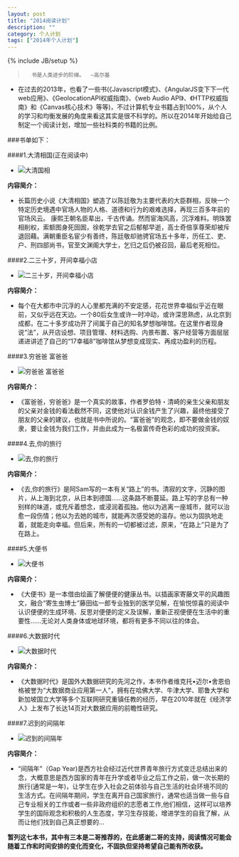 ```yaml
---
layout: post
title: "2014阅读计划"
description: ""
category: 个人计划
tags: ["2014年个人计划"]
---
```

{% include JB/setup %}


>		书是人类进步的阶梯。	—高尔基
>						
>

*   在过去的2013年，也看了一些书(《Javascript模式》、《AngularJS变下下一代web应用》、《GeolocationAPI权威指南》、《web Audio API》、《HTTP权威指南》和《Canvas核心技术》等等)，不过计算机专业书籍占到100%，从个人的学习和均衡发展的角度来看这其实是很不科学的。所以在2014年开始给自己制定一个阅读计划，增加一些社科类的书籍的比例。

###书单如下：

####1.大清相国(正在阅读中)

*   ![大清国相](http://www.sxdaily.com.cn/NMediaFile/2014/0114/SXRB201401141450000570463289453.jpg)

**内容简介：**

*   长篇历史小说《大清相国》塑造了以陈廷敬为主要代表的大臣群相，反映一个特定历史境遇中官场人物的人格、道德和行为的艰难选择，再现三百多年前的官场风云。
康熙王朝名臣辈出，千古传诵。然而宦海风高，沉浮难料。明珠罢相削权，索额图身死囹圄，徐乾学去官之后郁郁早逝，高士奇倍享尊荣却被斥退回藉。满朝重臣名宦少有善终，陈廷敬却驰骋官场五十多年，历任工、吏、户、刑四部尚书，官至文渊阁大学士，乞归之后仍被召回，最后老死相位。


####2.二三十岁，开间幸福小店

*   ![二三十岁，开间幸福小店](http://img3.douban.com/lpic/s25923243.jpg)

**内容简介：**

*   每个在大都市中沉浮的人心里都充满的不安定感，花花世界幸福似乎近在眼前，又似乎远在天边。一个80后女生或许一时冲动，或许深思熟虑，从北京到成都，在二十多岁成功开了间属于自己的知名梦想咖啡馆。在这里作者现身说“法”，从开店设想、项目管理、材料选购、内景布置、客户经营等方面层层递进讲述了自己的“17幸福8”咖啡馆从梦想变成现实、再成功盈利的历程。



####3.穷爸爸 富爸爸

*   ![穷爸爸 富爸爸](http://images.china.cn/attachement/jpg/site1000/20081219/0019b91ed92c0ab533e60e.jpg)

**内容简介：**

*   《富爸爸，穷爸爸》是一个真实的故事，作者罗伯特・清崎的亲生父亲和朋友的父亲对金钱的看法截然不同，这使他对认识金钱产生了兴趣，最终他接受了朋友的父亲的建议，也就是书中所说的。“富爸爸”的观念，即不要做金钱的奴隶，要让金钱为我们工作，并由此成为一名极富传奇色彩的成功的投资家。

####4.去,你的旅行

*   ![去,你的旅行](http://img5.douban.com/lpic/s7000219.jpg)

**内容简介：**

*   《去,你的旅行》是阿Sam写的一本有关“路上”的书。清寂的文字，沉静的图片，从上海到北京，从日本到德国……这条路不断蔓延。路上写的字总有一种别样的味道，或充斥着想念，或浸润着孤独。他以为逃离一座城市，就可以治愈一段伤情；他以为去她的城市，就能再次感受她的温存。他以为固执地走着，就能走向幸福。但后来，所有的一切都被过滤，原来，“在路上”只是为了在路上。

####5.大便书

*   ![大便书](http://img5.douban.com/lpic/s3330898.jpg)

**内容简介：**

*   《大便书》是一本借由绘画了解便便的健康丛书。以插画家寄藤文平的风趣图文，融合“寄生虫博士”藤田纮一郎专业独到的医学见解，在愉悦惊喜的阅读中认识便便的生成环境、反思对便便的定义及误解，重新正视便便在生活中的重要性……无论对人类身体或地球环境，都将有更多不同以往的体会。


####6.大数据时代

*   ![大数据时代](http://img3.douban.com/lpic/s24574862.jpg)

**内容简介：**

*   《大数据时代》是国外大数据研究的先河之作，本书作者维克托•迈尔•舍恩伯格被誉为“大数据商业应用第一人”，拥有在哈佛大学、牛津大学、耶鲁大学和新加坡国立大学等多个互联网研究重镇任教的经历，早在2010年就在《经济学人》上发布了长达14页对大数据应用的前瞻性研究。


####7.迟到的间隔年

*   ![迟到的间隔年](http://img3.douban.com/lpic/s3942275.jpg)

**内容简介：**

*   “间隔年”（Gap Year)是西方社会经过近代世界青年旅行方式变迁总结出来的念，大概意思是西方国家的青年在升学或者毕业之后工作之前，做一次长期的旅行(通常是一年)，让学生在步入社会之前体验与自己生活的社会环境不同的生活方式。在间隔年期间，学生在离开自己国家旅行，通常也适当做一些与自己专业相关的工作或者一些非政府组织的志愿者工作,他们相信，这样可以培养学生的国际观念和积极的人生态度，学习生存技能，增进学生的自我了解，从而让他们找到自己真正想要的...


**暂列这七本书，其中有三本是二哥推荐的，在此感谢二哥的支持，阅读情况可能会随着工作和时间安排的变化而变化，不固执但坚持希望自己能有所收获。**